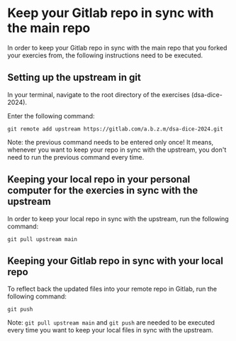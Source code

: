 # Keep your Gitlab repo in sync with the main repo

In order to keep your Gitlab repo in sync with the main repo that you forked your exercies from, the following instructions need to be executed.

## Setting up the upstream in git
In your terminal, navigate to the root directory of the exercises (dsa-dice-2024).

Enter the following command:
```shell
git remote add upstream https://gitlab.com/a.b.z.m/dsa-dice-2024.git
```

Note: the previous command needs to be entered only once! It means, whenever you want to keep your repo in sync with the upstream, you don't need to run the previous command every time.


## Keeping your local repo in your personal computer for the exercies in sync with the upstream

In order to keep your local repo in sync with the upstream, run the following command:

```shell
git pull upstream main
```

## Keeping your Gitlab repo in sync with your local repo

To reflect back the updated files into your remote repo in Gitlab, run the following command:

```shell
git push
```

Note: `git pull upstream main` and `git push` are needed to be executed every time you want to keep your local files in sync with the upstream.